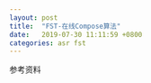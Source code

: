 ```yaml
---
layout: post
title:  "FST-在线Compose算法"
date:   2019-07-30 11:11:59 +0800
categories: asr fst
---
```



参考资料

[kaldi-lattice-url]: http://kaldi-asr.org/doc/lattices.html
[povey-lattice-paper]: https://www.danielpovey.com/files/2012_icassp_lattices.pdf